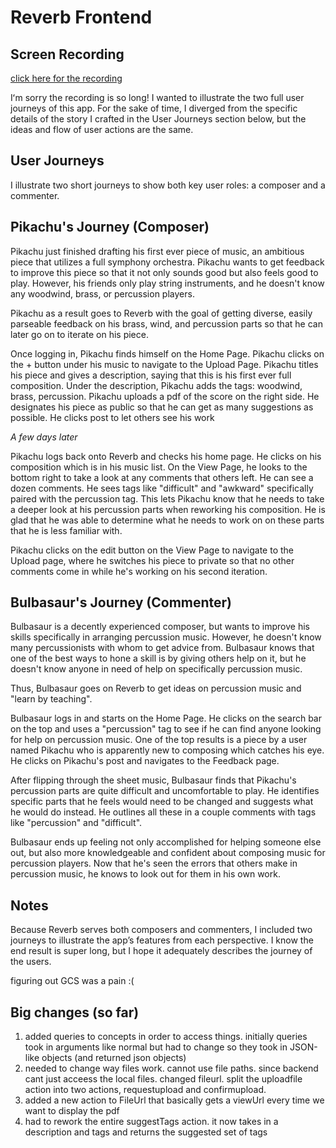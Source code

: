 # Reverb Frontend
<!--
This template should help get you started developing with Vue 3 in Vite.

## Recommended IDE Setup

[VS Code](https://code.visualstudio.com/) + [Vue (Official)](https://marketplace.visualstudio.com/items?itemName=Vue.volar) (and disable Vetur).

## Recommended Browser Setup

- Chromium-based browsers (Chrome, Edge, Brave, etc.):
  - [Vue.js devtools](https://chromewebstore.google.com/detail/vuejs-devtools/nhdogjmejiglipccpnnnanhbledajbpd)
  - [Turn on Custom Object Formatter in Chrome DevTools](http://bit.ly/object-formatters)
- Firefox:
  - [Vue.js devtools](https://addons.mozilla.org/en-US/firefox/addon/vue-js-devtools/)
  - [Turn on Custom Object Formatter in Firefox DevTools](https://fxdx.dev/firefox-devtools-custom-object-formatters/)

## Customize configuration

See [Vite Configuration Reference](https://vite.dev/config/).

## Project Setup

```sh
npm install
```

### Compile and Hot-Reload for Development

```sh
npm run dev
```

### Compile and Minify for Production

```sh
npm run build
``` -->

## Screen Recording

[click here for the recording](https://youtu.be/BEZr5AArdlI)

Iʻm sorry the recording is so long! I wanted to illustrate the two full user journeys of this app. For the sake of time, I diverged from the specific details of the story I crafted in the User Journeys section below, but the ideas and flow of user actions are the same.

## User Journeys

I illustrate two short journeys to show both key user roles: a composer and a commenter.

## Pikachu's Journey (Composer)

Pikachu just finished drafting his first ever piece of music, an ambitious piece that utilizes a full symphony orchestra. Pikachu wants to get feedback to improve this piece so that it not only sounds good but also feels good to play. However, his friends only play string instruments, and he doesn't know any woodwind, brass, or percussion players.

Pikachu as a result goes to Reverb with the goal of getting diverse, easily parseable feedback on his brass, wind, and percussion parts so that he can later go on to iterate on his piece.

Once logging in, Pikachu finds himself on the Home Page. Pikachu clicks on the + button under his music to navigate to the Upload Page. Pikachu titles his piece and gives a description, saying that this is his first ever full composition. Under the description, Pikachu adds the tags: woodwind, brass, percussion. Pikachu uploads a pdf of the score on the right side. He designates his piece as public so that he can get as many suggestions as possible. He clicks post to let others see his work

*A few days later*

Pikachu logs back onto Reverb and checks his home page. He clicks on his composition which is in his music list. On the View Page, he looks to the bottom right to take a look at any comments that others left. He can see a dozen comments. He sees tags like "difficult" and "awkward" specifically paired with the percussion tag. This lets Pikachu know that he needs to take a deeper look at his percussion parts when reworking his composition. He is glad that he was able to determine what he needs to work on on these parts that he is less familiar with.

Pikachu clicks on the edit button on the View Page to navigate to the Upload page, where he switches his piece to private so that no other comments come in while he's working on his second iteration.


## Bulbasaur's Journey (Commenter)
Bulbasaur is a decently experienced composer, but wants to improve his skills specifically in arranging percussion music. However, he doesn't know many percussionists with whom to get advice from. Bulbasaur knows that one of the best ways to hone a skill is by giving others help on it, but he doesn't know anyone in need of help on specifically percussion music.

Thus, Bulbasaur goes on Reverb to get ideas on percussion music and "learn by teaching".

Bulbasaur logs in and starts on the Home Page. He clicks on the search bar on the top and uses a "percussion" tag to see if he can find anyone looking for help on percussion music. One of the top results is a piece by a user named Pikachu who is apparently new to composing which catches his eye. He clicks on Pikachu's post and navigates to the Feedback page.

After flipping through the sheet music, Bulbasaur finds that Pikachu's percussion parts are quite difficult and uncomfortable to play. He identifies specific parts that he feels would need to be changed and suggests what he would do instead. He outlines all these in a couple comments with tags like "percussion" and "difficult".

Bulbasaur ends up feeling not only accomplished for helping someone else out, but also more knowledgeable and confident about composing music for percussion players. Now that he's seen the errors that others make in percussion music, he knows to look out for them in his own work.

## Notes
Because Reverb serves both composers and commenters, I included two journeys to illustrate the app’s features from each perspective. I know the end result is super long, but I hope it adequately describes the journey of the users.

figuring out GCS was a pain :(

## Big changes (so far)
1. added queries to concepts in order to access things. initially queries took in arguments like normal but had to change so they took in JSON-like objects (and returned json objects)
2. needed to change way files work. cannot use file paths. since backend cant just acceess the local files. changed fileurl. split the uploadfile action into two actions, requestupload and confirmupload.
3. added a new action to FileUrl that basically gets a viewUrl every time we want to display the pdf
4. had to rework the entire suggestTags action. it now takes in a description and tags and returns the suggested set of tags
